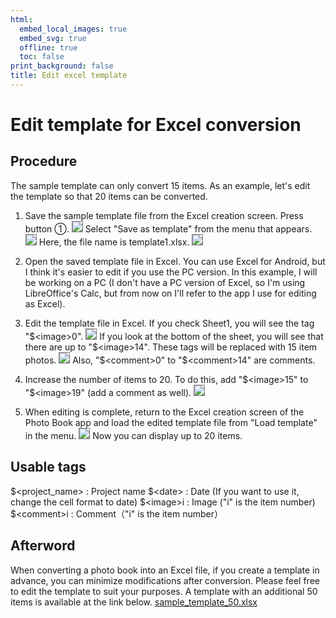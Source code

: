 ```yaml
---
html:
  embed_local_images: true
  embed_svg: true
  offline: true
  toc: false
print_background: false
title: Edit excel template
---
```



<style>
img {
    border: 1px gray solid;
}
</style>

# Edit template for Excel conversion

## Procedure

The sample template can only convert 15 items.
As an example, let's edit the template so that 20 items can be converted.

1. Save the sample template file from the Excel creation screen.
Press button ①.
![](./images/excel_e1.png)
Select "Save as template" from the menu that appears.
![](./images/excel_e2.png)
Here, the file name is template1.xlsx.
![](./images/excel_e3.png)

2. Open the saved template file in Excel.
You can use Excel for Android, but I think it's easier to edit if you use the PC version. In this example, I will be working on a PC (I don't have a PC version of Excel, so I'm using LibreOffice's Calc, but from now on I'll refer to the app I use for editing as Excel).
1. Edit the template file in Excel.
If you check Sheet1, you will see the tag "\$\<image>0".
![](./images/excel4.png)
If you look at the bottom of the sheet, you will see that there are up to "\$\<image>14". These tags will be replaced with 15 item photos.
![](./images/excel5.png)
Also, "\$\<comment>0" to "\$\<comment>14" are comments.
1. Increase the number of items to 20. To do this, add "\$\<image>15" to "\$\<image>19" (add a comment as well).
![](./images/excel6.png)
3. When editing is complete, return to the Excel creation screen of the Photo Book app and load the edited template file from "Load template" in the menu.
![](./images/excel_e2.png)
Now you can display up to 20 items.

## Usable tags

\$\<project_name> : Project name
\$\<date> : Date (If you want to use it, change the cell format to date)
\$\<image>i : Image ("i" is the item number)
\$\<comment>i : Comment（"i" is the item number）


## Afterword
When converting a photo book into an Excel file, if you create a template in advance, you can minimize modifications after conversion. Please feel free to edit the template to suit your purposes.
A template with an additional 50 items is available at the link below.
[sample_template_50.xlsx](./sample_template_50.xlsx)









